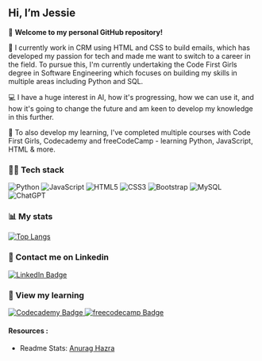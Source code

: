 ## Hi, I’m Jessie 

👋 **Welcome to my personal GitHub repository!**

👀 I currently work in CRM using HTML and CSS to build emails, which has developed my passion for tech and made me want to switch to a career in the field. To pursue this, I'm currently undertaking the Code First Girls degree in Software Engineering which focuses on building my skills in multiple areas including Python and SQL.

💻 I have a huge interest in AI, how it's progressing, how we can use it, and how it's going to change the future and am keen to develop my knowledge in this further.

🌱 To also develop my learning, I've completed multiple courses with Code First Girls, Codecademy and freeCodeCamp - learning Python, JavaScript, HTML & more.

### 👩‍💻 Tech stack

![Python](https://img.shields.io/badge/python-3670A0?style=for-the-badge&logo=python&logoColor=ffdd54)
![JavaScript](https://img.shields.io/badge/javascript-%23323330.svg?style=for-the-badge&logo=javascript&logoColor=%23F7DF1E)
![HTML5](https://img.shields.io/badge/html5-%23E34F26.svg?style=for-the-badge&logo=html5&logoColor=white)
![CSS3](https://img.shields.io/badge/css3-%231572B6.svg?style=for-the-badge&logo=css3&logoColor=white)
![Bootstrap](https://img.shields.io/badge/bootstrap-%238511FA.svg?style=for-the-badge&logo=bootstrap&logoColor=white)
![MySQL](https://img.shields.io/badge/mysql-4479A1.svg?style=for-the-badge&logo=mysql&logoColor=white)
![ChatGPT](https://img.shields.io/badge/chatGPT-74aa9c?style=for-the-badge&logo=openai&logoColor=white)


###  📊 My stats

[![Top Langs](https://github-readme-stats.vercel.app/api/top-langs/?username=jessiehall101&layout=donut&theme=radical)](https://github.com/jessiehall101/github-readme-stats)


### 🤙 Contact me on Linkedin
<div id="badges">
  <a href="https://www.linkedin.com/in/jessie-hall-624626189/">
    <img src="https://img.shields.io/badge/LinkedIn-blue?style=for-the-badge&logo=linkedin&logoColor=white" alt="LinkedIn Badge"/>
  </a>
</div>


### 🏫 View my learning
<div id="badges">
  <a href="https://www.codecademy.com/profiles/jessiehall101">
    <img src="https://img.shields.io/badge/Codecademy-FFF0E5?style=for-the-badge&logo=codecademy&logoColor=1F243A" alt="Codecademy Badge"/>
  </a>
  <a href="https://www.freecodecamp.org/fcc7ab7b19c-02a1-430e-b741-add0413a12e8">
    <img src="https://img.shields.io/badge/Freecodecamp-%23123.svg?&style=for-the-badge&logo=freecodecamp&logoColor=green" alt="freecodecamp Badge"/>
  </a>
</div>

#### Resources :
  
- Readme Stats: [Anurag Hazra](https://github.com/anuraghazra/github-readme-stats)

